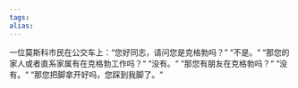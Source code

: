 ```yaml
---
tags: 
alias:
---
```

一位莫斯科市民在公交车上：“您好同志，请问您是克格勃吗？” “不是。“ “那您的家人或者直系家属有在克格勃工作吗？“ “没有。“ “那您有朋友在克格勃吗？“ “没有。“ “那您把脚拿开好吗，您踩到我脚了。“